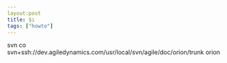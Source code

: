 ```yaml
---
layout:post
title: $i
tags: ["howto"]
---
```


svn co svn+ssh://dev.agiledynamics.com/usr/local/svn/agile/doc/orion/trunk orion

